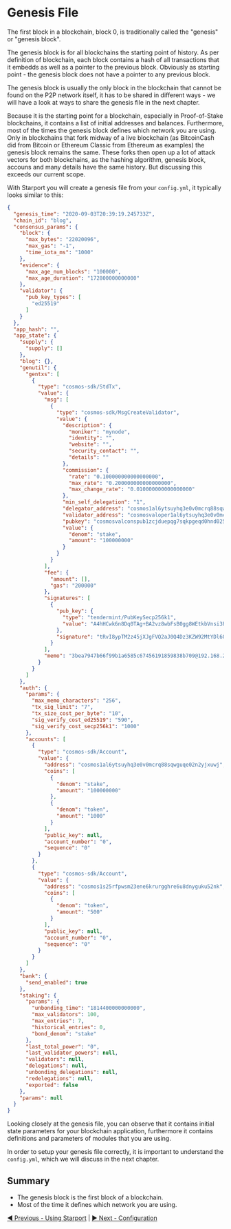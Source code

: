 # Genesis File

The first block in a blockchain, block 0, is traditionally called the "genesis" or "genesis block". 

The genesis block is for all blockchains the starting point of history. As per definition of blockchain, each block contains a hash of all transactions that it embedds as well as a pointer to the previous block. Obviously as starting point - the genesis block does not have a pointer to any previous block.

The genesis block is usually the only block in the blockchain that cannot be found on the P2P network itself, it has to be shared in different ways - we will have a look at ways to share the genesis file in the next chapter. 

Because it is the starting point for a blockchain, especially in Proof-of-Stake blockchains, it contains a list of initial addresses and balances. Furthermore, most of the times the genesis block defines which network you are using. Only in blockchains that fork midway of a live blockchain (as BitcoinCash did from Bitcoin or Ethereum Classic from Ethereum as examples) the genesis block remains the same. These forks then open up a lot of attack vectors for both blockchains, as the hashing algorithm, genesis block, accouns and many details have the same history. But discussing this exceeds our current scope.

With Starport you will create a genesis file from your `config.yml`, it typically looks similar to this:

```json
{
  "genesis_time": "2020-09-03T20:39:19.245733Z",
  "chain_id": "blog",
  "consensus_params": {
    "block": {
      "max_bytes": "22020096",
      "max_gas": "-1",
      "time_iota_ms": "1000"
    },
    "evidence": {
      "max_age_num_blocks": "100000",
      "max_age_duration": "172800000000000"
    },
    "validator": {
      "pub_key_types": [
        "ed25519"
      ]
    }
  },
  "app_hash": "",
  "app_state": {
    "supply": {
      "supply": []
    },
    "blog": {},
    "genutil": {
      "gentxs": [
        {
          "type": "cosmos-sdk/StdTx",
          "value": {
            "msg": [
              {
                "type": "cosmos-sdk/MsgCreateValidator",
                "value": {
                  "description": {
                    "moniker": "mynode",
                    "identity": "",
                    "website": "",
                    "security_contact": "",
                    "details": ""
                  },
                  "commission": {
                    "rate": "0.100000000000000000",
                    "max_rate": "0.200000000000000000",
                    "max_change_rate": "0.010000000000000000"
                  },
                  "min_self_delegation": "1",
                  "delegator_address": "cosmos1al6ytsuyhq3e0v0mcrq88sqwguqe02n2yjxuwj",
                  "validator_address": "cosmosvaloper1al6ytsuyhq3e0v0mcrq88sqwguqe02n2pxjfzp",
                  "pubkey": "cosmosvalconspub1zcjduepqg7sqkpgeqd0hnd025fztrlmzk0f3lrc8ea90cpfhz4cjq5m0h2rqkaxgd2",
                  "value": {
                    "denom": "stake",
                    "amount": "100000000"
                  }
                }
              }
            ],
            "fee": {
              "amount": [],
              "gas": "200000"
            },
            "signatures": [
              {
                "pub_key": {
                  "type": "tendermint/PubKeySecp256k1",
                  "value": "A4hHCwk6n8Dq0TAg+BA2vz8wbFsB0gg8WEtkbVnsi3P9"
                },
                "signature": "tRvI8ypTM2z45jXJgFVQ2aJ0Q4Dz3KZW92MtYDl6OlgMXA4EA99eQPl6gzVskcOM3OB+OsKzmkX4AyyVrm4qOQ=="
              }
            ],
            "memo": "3bea7947b66f99b1a6585c67456191859838b709@192.168.2.191:26656"
          }
        }
      ]
    },
    "auth": {
      "params": {
        "max_memo_characters": "256",
        "tx_sig_limit": "7",
        "tx_size_cost_per_byte": "10",
        "sig_verify_cost_ed25519": "590",
        "sig_verify_cost_secp256k1": "1000"
      },
      "accounts": [
        {
          "type": "cosmos-sdk/Account",
          "value": {
            "address": "cosmos1al6ytsuyhq3e0v0mcrq88sqwguqe02n2yjxuwj",
            "coins": [
              {
                "denom": "stake",
                "amount": "100000000"
              },
              {
                "denom": "token",
                "amount": "1000"
              }
            ],
            "public_key": null,
            "account_number": "0",
            "sequence": "0"
          }
        },
        {
          "type": "cosmos-sdk/Account",
          "value": {
            "address": "cosmos1s25rfpwsm23ene6krurgghre6u8dnyguku52nk",
            "coins": [
              {
                "denom": "token",
                "amount": "500"
              }
            ],
            "public_key": null,
            "account_number": "0",
            "sequence": "0"
          }
        }
      ]
    },
    "bank": {
      "send_enabled": true
    },
    "staking": {
      "params": {
        "unbonding_time": "1814400000000000",
        "max_validators": 100,
        "max_entries": 7,
        "historical_entries": 0,
        "bond_denom": "stake"
      },
      "last_total_power": "0",
      "last_validator_powers": null,
      "validators": null,
      "delegations": null,
      "unbonding_delegations": null,
      "redelegations": null,
      "exported": false
    },
    "params": null
  }
}
```

Looking closely at the genesis file, you can observe that it contains initial state parameters for your blockchain application, furthermore it contains definitions and parameters of modules that you are using.

In order to setup your genesis file correctly, it is important to understand the `config.yml`, which we will discuss in the next chapter.

## Summary

- The genesis block is the first block of a blockchain.
- Most of the time it defines which network you are using.

[◀️ Previous - Using Starport](../../02%20Using%20Starport/01_using_starport/01_using_starport.md) | [▶️ Next - Configuration](../../02%20Using%20Starport/03_configuration/03_configuration.md)  